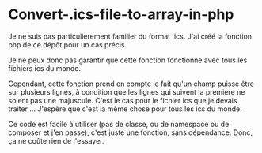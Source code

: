 # Convert-.ics-file-to-array-in-php

Je ne suis pas particulièrement familier du format .ics.
J'ai créé la fonction php de ce dépôt pour un cas précis.

Je ne peux donc pas garantir que cette fonction fonctionne avec tous les fichiers ics du monde.

Cependant, cette fonction prend en compte le fait qu'un champ puisse être sur plusieurs lignes, à condition que les lignes qui suivent la première ne soient pas une majuscule.
C'est le cas pour le fichier ics que je devais traiter ... J'espère que c'est la même chose pour tous les ics du monde.

Ce code est facile à utiliser (pas de classe, ou de namespace ou de composer et j'en passe), c'est juste une fonction, sans dépendance.
Donc, ça ne coûte rien de l'essayer.
